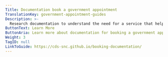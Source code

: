 ```yaml
---
Title: Documentation book a government appointment
TranslationKey: government-appointment-guides
Description: >-
  Research documentation to understand the need for a service that helps people book government appointments.
ButtonText: Learn More
ButtonAria: Learn more about documentation for booking a government appointment.
Weight: 3
TagID: null
LinkToGuide: https://cds-snc.github.io/booking-documentation/
---
```


